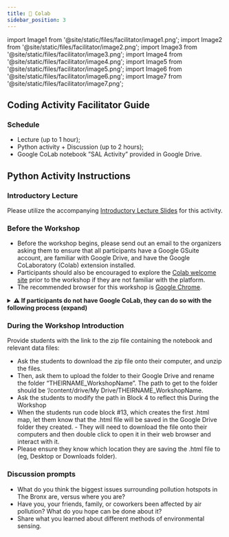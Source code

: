 ```yaml
---
title: 🤸 Colab
sidebar_position: 3
---
```


import Image1 from '@site/static/files/facilitator/image1.png';
import Image2 from '@site/static/files/facilitator/image2.png';
import Image3 from '@site/static/files/facilitator/image3.png';
import Image4 from '@site/static/files/facilitator/image4.png';
import Image5 from '@site/static/files/facilitator/image5.png';
import Image6 from '@site/static/files/facilitator/image6.png';
import Image7 from '@site/static/files/facilitator/image7.png';

## Coding Activity Facilitator Guide

### Schedule

- Lecture (up to 1 hour);
- Python activity + Discussion (up to 2 hours);
- Google CoLab notebook ”SAL Activity” provided in Google Drive.

## Python Activity Instructions

### Introductory Lecture

Please utilize the accompanying [Introductory Lecture Slides](handbook_slides) for this activity.

### Before the Workshop

- Before the workshop begins, please send out an email to the organizers asking them to ensure that all participants have a Google GSuite account, are familiar with Google Drive, and have the Google CoLaboratory (Colab) extension installed.
- Participants should also be encouraged to explore the [Colab welcome site](https://colab.research.google.com/) prior to the workshop if they are not familiar with the platform.
- The recommended browser for this workshop is [Google Chrome](https://www.google.com/chrome/).

<details>
<summary><strong>⚠️ If participants do not have Google CoLab, they can do so with the following process (expand) </strong></summary>

#### 1. Click the “New” button on the left hand side of the Google drive page.

<img src={Image1} height="300vw"></img>
<br/> <br/>

#### 2. Then scroll down to the “More” option from the popup menu.

<img src={Image2} height="300vw"></img>
<br/> <br/>

#### 3. Next, scroll down to the “Connect More Apps” option on the second pop up menu and click on it.

<img src={Image3} height="300vw"></img>
<br/> <br/>

#### 4. This should bring up the Google Workspace Marketplace.

<img src={Image4} height="300vw"></img>
<br/> <br/>

#### 5. Use the search bar to search for Colaboratory, and select the option that shows up.

<img src={Image5} height="300vw"></img>
<br/> <br/>

#### 6. Click the blue “Install” button, give the extension the necessary permissions.

<img src={Image6} height="300vw"></img>
<br/> <br/>

#### ... and you should be set up!

<img src={Image7} height="300vw"></img>

</details>

### During the Workshop Introduction

Provide students with the link to the zip file containing the notebook and relevant data files:

- Ask the students to download the zip file onto their computer, and unzip the files.
- Then, ask them to upload the folder to their Google Drive and rename the folder “THEIRNAME_WorkshopName”. The path to get to the folder should be ‘/content/drive/My Drive/THEIRNAME_WorkshopName.
- Ask the students to modify the path in Block 4 to reflect this During the Workshop
- When the students run code block #13, which creates the first .html map, let them know that the .html file will be saved in the Google Drive folder they created. - They will need to download the file onto their computers and then double click to open it in their web browser and interact with it.
- Please ensure they know which location they are saving the .html file to (eg, Desktop or Downloads folder).

### Discussion prompts

- What do you think the biggest issues surrounding pollution hotspots in The Bronx are,
  versus where you are?
- Have you, your friends, family, or coworkers been affected by air pollution? What do you
  hope can be done about it?
- Share what you learned about different methods of environmental sensing.
